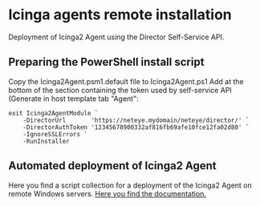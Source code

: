 # Icinga agents remote installation

Deployment of Icinga2 Agent using the Director Self-Service API.

## Preparing the PowerShell install script

Copy the Icinga2Agent.psm1.default file to Icinga2Agent.ps1
Add at the bottom of the section containing the token used by self-service API (Generate in host template tab "Agent":
```
exit Icinga2AgentModule `
    -DirectorUrl       'https://neteye.mydomain/neteye/director/' `
    -DirectorAuthToken '12345678900332af816fb69afe10fce12fa02d80' `
    -IgnoreSSLErrors `
    -RunInstaller
```

## Automated deployment of Icinga2 Agent

Here you find a script collection for a deployment of the Icinga2 Agent on remote Windows servers. [Here you find the documentation.](./deploy_Icinga_agents_remotely.pdf)

